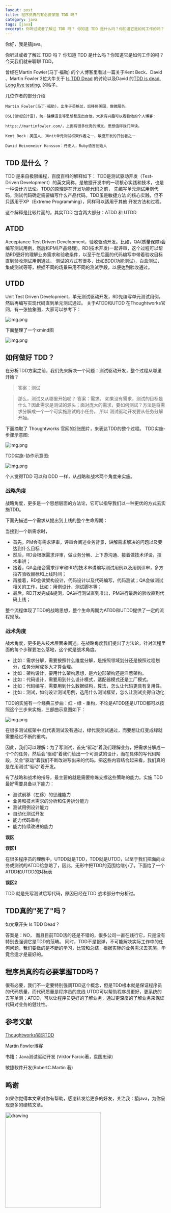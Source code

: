 ```yaml
---
layout: post
title: 程序员真的有必要掌握 TDD 吗？
category: java
tags: [java]
excerpt: 你听过或者了解过 TDD 吗？ 你知道 TDD 是什么吗？你知道它是如何工作的吗？
---
```

你好，我是猿java。


你听过或者了解过 TDD 吗？ 你知道 TDD 是什么吗？你知道它是如何工作的吗？今天我们就来聊聊 TDD。


曾经在Martin Fowler(马丁·福勒) 的个人博客里看过一篇关于Kent Beck、David 、Martin Fowler 3位大牛关于 [Is TDD Dead](https://martinfowler.com/articles/is-tdd-dead/) 的讨论以及David
的[TDD is dead. Long live testing.](https://dhh.dk/2014/tdd-is-dead-long-live-testing.html) 的帖子。

几位作者的部分介绍
```doctest
Martin Fowler(马丁·福勒)，出生于英格兰，后移居美国，像微服务，

DSL(领域设计语)，统一建模语言等思想都是出自他，大家有兴趣可以看看他的个人博客：

https://martinfowler.com/，上面有很多优秀的博文，思想值得我们拜读。

Kent Beck：美国人，JUnit单元测试框架作者之一，敏捷开发的开创者之一

David Heinemeier Hansson：丹麦人，Ruby语言创始人

```

## TDD 是什么 ？
TDD 是来自极限编程，百度百科的解释如下：
TDD是测试驱动开发（Test-Driven Development）的英文简称，是敏捷开发中的一项核心实践和技术，也是一种设计方法论。TDD的原理是在开发功能代码之前， 先编写单元测试用例代码，测试代码确定需要编写什么产品代码。TDD虽是敏捷方法
的核心实践，但不只适用于XP（Extreme Programming），同样可以适用于其他 开发方法和过程。

这个解释是比较片面的，其实TDD 包含两大部分：ATDD 和 UTDD

## ATDD
Acceptance Test Driven Development，验收驱动开发。比如，QA(质量保障)会编写测试用例，然后和PM(产品经理)，RD(技术开发)一起评审，这个过程可以帮助RD更好的理解业务需求和验收条件，以至于在后面的代码编写中带着验收目标直到验收测试用例通过。
测试的方式有很多，比如BDD(功能测试)，白盒测试，集成测试等等，根据不同的场景采用不同的测试手段，以便达到验收通过。


## UTDD
Unit Test Driven Development，单元测试驱动开发，RD先编写单元测试用例，然后再编写实现代码直到单元测试通过。
关于ATDD和UTDD 在Thoughtworks官网，有一张抽象图，大家可以参考下：

![img.png](https://www.yuanjava.cn/assets/md/java/th.png)

下面整理了一个xmind图

![img.png](https://www.yuanjava.cn/assets/md/java/xh.png)


## 如何做好 TDD？

在分析TDD方案之前，我们先来解决一个问题：测试驱动开发，整个过程从哪里开始？

> 答案：测试

> 那么，测试又从哪里开始呢？
> 答案：需求。
> 如果没有需求，测试的目标是什么？因此需求是测试的源头；面对庞大的需求，要如何测试？方法是将需求分解成一个一个可实施测试的小任务。
> 所以 测试驱动开发要从任务分解开始。

下面摘取了 Thoughtworks 官网的2张图片，来表达TDD的整个过程。
TDD实施-步骤示意图:

![img.png](https://www.yuanjava.cn/assets/md/java/th1.png)


TDD实施-协作示意图:

![img.png](https://www.yuanjava.cn/assets/md/java/th2.png)


个人觉得TDD 可以和 DDD 一样，从战略和战术两个角度来实施。


### 战略角度

战略角度，更多是一个思想层面的方法论，它可以指导我们以一种更优的方式去实施TDD。


下面先描述一个需求从提出到上线的整个生命周期：

当接到一个新需求时，
- 首先，PM会有需求评审，评审会阐述业务背景，讲解需求解决的问题以及要达到什么目标；
- 然后，RD会根据需求评审，做业务分解、上下游沟通、接着做技术详设，技术串讲；
- 接着，QA会结合需求评审和RD的技术串讲编写测试用例以及用例评审，多方拉齐验收目标和上线时间；
- 再接着，RD会做架构设计，代码设计以及代码编写，代码测试；QA会做测试相关的工作，比如：用例设计，测试脚本等；
- 最后，RD开发完成&提测，QA进行测试直到准出，PM进行最后的验收直到代码上线；

整个流程体现了TDD的战略思想，整个生命周期为ATDD和UTDD提供了一定的流程规范。

### 战术角度

战术角度，更多是从技术层面来阐述。在战略角度我们提出了方法论，针对流程里面的每个步骤要怎么落地，这个就是战术角度。
- 比如：需求分解，需要按照什么维度分解，是按照领域划分还是按照过程划分，任务分解成多大才算合理。
- 比如：架构设计，要用什么架构思想，是六边形架构还是洋葱架构。
- 比如：代码设计，需要用到什么设计模式，适配器模式还是工厂模式。
- 比如：代码编写，需要用到什么数据结构，算法，怎么让代码更具有复用性。
- 比如：测试，如何设计测试用例，选用什么测试框架，怎么让测试变得自动化


TDD的实施有一个经典三步曲：红 - 绿 - 重构，不论是ATDD还是UTDD都可以按照这个三步来实施，三部曲示意图如下：

![img.png](https://www.yuanjava.cn/assets/md/java/rgb.png)

在很多测试框架中 红代表测试没有通过，绿代表测试通过，而要想让红变成绿就需要经过不断的重构。

因此，我们可以理解：为了写测试，首先“驱动”着我们理解业务，把需求分解成一个个的任务，然后会“驱动”着我们给出一个可测试的设计，而在具体的写代码阶段，又会“驱动”着我们不断改进写出来的代码。把这些内容结合起来看，我们真的是在用测试“驱动”着开发。

有了战略和战术的指导，最主要的就是需要修炼支撑这些策略的能力。实施 TDD 最好需要具备以下能力：

- 测试前移（左移）的思维能力
- 业务和技术需求的分析和任务拆分能力
- 测试用例设计能力
- 自动化测试开发
- 能力代码重构
- 能力持续改进的能力


**误区**

**误区1**

在很多程序员的理解中，UTDD就是TDD，TDD就是UTDD，以至于我们把面向业务或测试的ATDD给忽略了，因此，无形中把TDD的范围给缩小了。下面给了一个ATDD和UTDD的对标表


**误区2**

TDD 就是先写测试后写代码，原因已经在TDD 战术部分中分析过。


## TDD真的"死了"吗？

如文章开头 Is TDD Dead？

答案是：NO， 而且目前TDD活的还是不错的，很多公司一直在践行它，只是没有特别去强调它是TDD的范畴。 同时，TDD不是银弹，不可能解决实际工作中的任何问题，我们要做的是不断的学习，比较和总结，根据实际的业务需求去实施，毕竟合适才是最好的。

## 程序员真的有必要掌握TDD吗？
很有必要，我们不一定要特别强调TDD这个概念，但是TDD根本就是保证程序员的代码质量，而代码质量是程序员的底线
UTDD可以帮助程序员更好，更系统的去写单测；ATDD，可以让程序员更好的了解业务，通过更深度的了解业务来保证代码对业务的健壮性。

## 参考文献
[Thoughtworks官网TDD](https://insights.thoughtworks.cn/?s=TDD)

[Martin Fowler博客](https://martinfowler.com/articles/is-tdd-dead/)

书籍：Java测试驱动开发 (Viktor Farcic著，袁国忠译)

敏捷软件开发(RobertC.Martin 著)


## 鸣谢
如果你觉得本文章对你有帮助，感谢转发给更多的好友，关注我：猿java，为你呈现更多的硬核文章。

<img src="https://yuanjava.cn/assets/img/pub.jpg" alt="drawing" style="width:300px;"/>

